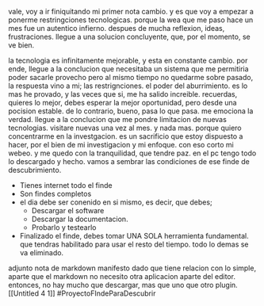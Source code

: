 vale, voy a ir finiquitando mi primer nota cambio. y es que voy a empezar a ponerme restringciones tecnologicas. porque la wea que me paso hace un mes fue un autentico infierno. despues de mucha reflexion,  ideas, frustraciones. llegue a una solucion concluyente, que, por el momento, se ve bien. 

la tecnologia es infinitamente mejorable, y esta en constante cambio. por ende, llegue a la conclucion que necesitaba un sistema que me permitiria poder sacarle provecho pero al mismo tiempo no quedarme sobre pasado, la respuesta vino a mi; las restrignciones. el poder del aburrimiento. es lo mas he provado, y las veces que si, me ha salido increible. recuerdas, quieres lo mejor, debes esperar la mejor oportunidad, pero desde una pocision estable. de lo contrario, bueno, pasa lo que pasa. me emociona la verdad. llegue a la conclucion que me pondre limitacion de nuevas tecnologias. visitare nuevas una vez al mes. y nada mas. porque quiero concentrarme en la investgacion. es un sacrificio que estoy dispuesto a hacer, por el bien de mi investigacion y mi enfoque. con eso corto mi webeo. y me quedo con la tranquilidad, que tendre paz. en el pc tengo todo lo descargado y hecho. 
vamos a sembrar las condiciones de ese finde de descubrimiento.

- Tienes internet todo el finde
- Son findes completos
- el dia debe ser conenido en si mismo, es decir, que debes;
	- Descargar el software
	- Descargar la documentacion.
	- Probarlo y testearlo
- Finalizado el finde, debes tomar UNA SOLA herramienta fundamental. que tendras habilitado para usar el resto del tiempo. todo lo demas se va eliminado.


adjunto nota de markdown manifesto dado que tiene relacion con lo simple, aparte que el markdown no necesito otra aplicacion aparte del editor. entonces, no hay mucho que descargar, mas que uno que otro plugin.
[[Untitled 4 1]]
#ProyectoFIndeParaDescubrir


